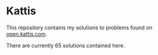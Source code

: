 # Kattis

This repository contains my solutions to problems found on [open.kattis.com](http://open.kattis.com).

There are currently 65 solutions contained here.